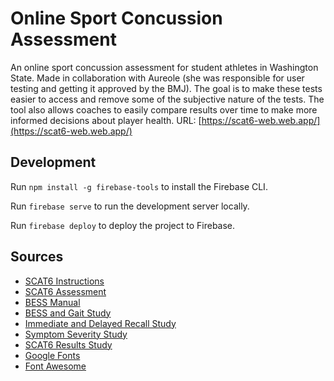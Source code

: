 # Online Sport Concussion Assessment

An online sport concussion assessment for student athletes in Washington State. Made in collaboration with Aureole (she was responsible for user testing and getting it approved by the BMJ). The goal is to make these tests easier to access and remove some of the subjective nature of the tests. The tool also allows coaches to easily compare results over time to make more informed decisions about player health. URL: [https://scat6-web.web.app/](https://scat6-web.web.app/)

## Development

Run `npm install -g firebase-tools` to install the Firebase CLI.

Run `firebase serve` to run the development server locally.

Run `firebase deploy` to deploy the project to Firebase.

## Sources
- [SCAT6 Instructions](https://www.sportsconcussion.co.za/sportconcussion/wp-content/uploads/2023/07/SCAT6-Instructions-v9.pdf)
- [SCAT6 Assessment](https://bjsm.bmj.com/content/bjsports/57/11/622.full.pdf)
- [BESS Manual](https://atriumhealth.org/documents/carolinasrehab/bess_manual_.pdf)
- [BESS and Gait Study](https://www.ncbi.nlm.nih.gov/pmc/articles/PMC7987555/)
- [Immediate and Delayed Recall Study](https://www.ncbi.nlm.nih.gov/pmc/articles/PMC6109942/)
- [Symptom Severity Study](https://www.ncbi.nlm.nih.gov/pmc/articles/PMC8583872/)
- [SCAT6 Results Study](https://www.ncbi.nlm.nih.gov/pmc/articles/PMC6326330/)
- [Google Fonts](https://fonts.google.com/icons)
- [Font Awesome](https://fontawesome.com/search)
